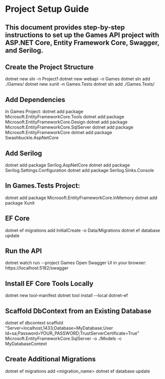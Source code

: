 # Project Setup Guide

## This document provides step-by-step instructions to set up the Games API project with ASP.NET Core, Entity Framework Core, Swagger, and Serilog.

## Create the Project Structure
dotnet new sln -n Project1
dotnet new webapi -n Games
dotnet sln add ./Games/
dotnet new xunit -n Games.Tests
dotnet sln add ./Games.Tests/

## Add Dependencies
In Games Project:
dotnet add package Microsoft.EntityFrameworkCore.Tools
dotnet add package Microsoft.EntityFrameworkCore.Design
dotnet add package Microsoft.EntityFrameworkCore.SqlServer
dotnet add package Microsoft.EntityFrameworkCore
dotnet add package Swashbuckle.AspNetCore

## Add Serilog
dotnet add package Serilog.AspNetCore
dotnet add package Serilog.Settings.Configuration
dotnet add package Serilog.Sinks.Console

## In Games.Tests Project:
dotnet add package Microsoft.EntityFrameworkCore.InMemory
dotnet add package Xunit

## EF Core
dotnet ef migrations add InitialCreate -o Data/Migrations
dotnet ef database update

## Run the API
dotnet watch run --project Games
Open Swagger UI in your browser: https://localhost:5182/swagger

## Install EF Core Tools Locally
dotnet new tool-manifest
dotnet tool install --local dotnet-ef

## Scaffold DbContext from an Existing Database
dotnet ef dbcontext scaffold "Server=localhost,1433;Database=MyDatabase;User Id=sa;Password=YOUR_PASSWORD;TrustServerCertificate=True" Microsoft.EntityFrameworkCore.SqlServer -o ./Models -c MyDatabaseContext

## Create Additional Migrations
dotnet ef migrations add <migration_name>
dotnet ef database update

